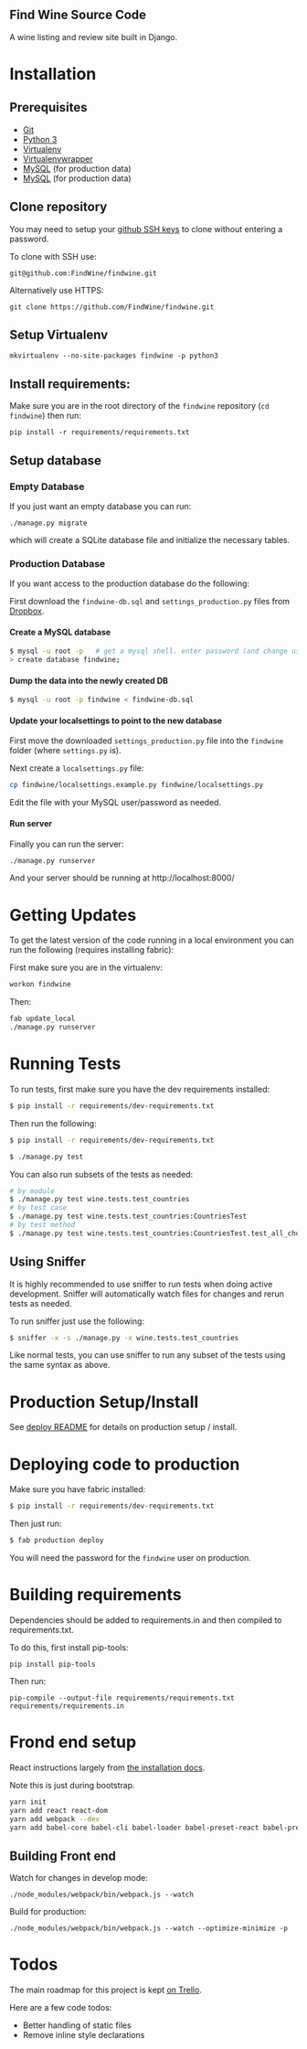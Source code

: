 Find Wine Source Code
---------------------
A wine listing and review site built in Django.

# Installation

## Prerequisites

- [Git](https://git-scm.com/book/en/v2/Getting-Started-Installing-Git)
- [Python 3](https://www.python.org/downloads/)
- [Virtualenv](https://virtualenv.pypa.io/en/stable/)
- [Virtualenvwrapper](https://virtualenvwrapper.readthedocs.io/en/latest/)
- [MySQL](https://dev.mysql.com/downloads/) (for production data)
- [MySQL](https://dev.mysql.com/downloads/) (for production data)

## Clone repository

You may need to setup your [github SSH keys](https://help.github.com/articles/connecting-to-github-with-ssh/) to clone without entering a password.

To clone with SSH use:

`git@github.com:FindWine/findwine.git`

Alternatively use HTTPS:

`git clone https://github.com/FindWine/findwine.git`

## Setup Virtualenv

`mkvirtualenv --no-site-packages findwine -p python3`

## Install requirements:

Make sure you are in the root directory of the `findwine` repository (`cd findwine`) then run:

`pip install -r requirements/requirements.txt`

## Setup database

### Empty Database

If you just want an empty database you can run:

`./manage.py migrate`

which will create a SQLite database file and initialize the necessary tables.

### Production Database

If you want access to the production database do the following:

First download the `findwine-db.sql` and `settings_production.py` files from [Dropbox](https://www.dropbox.com/home/AWS/Passwords%20etc).

#### Create a MySQL database

```bash
$ mysql -u root -p   # get a mysql shell. enter password (and change username if needed)
> create database findwine;
```

#### Dump the data into the newly created DB

```bash
$ mysql -u root -p findwine < findwine-db.sql
```

#### Update your localsettings to point to the new database

First move the downloaded `settings_production.py` file into the `findwine` folder (where `settings.py` is).

Next create a `localsettings.py` file:

```bash
cp findwine/localsettings.example.py findwine/localsettings.py
```

Edit the file with your MySQL user/password as needed.

#### Run server

Finally you can run the server:

```bash
./manage.py runserver
```

And your server should be running at http://localhost:8000/

# Getting Updates

To get the latest version of the code running in a local environment you can run the following (requires installing fabric):

First make sure you are in the virtualenv:

```bash
workon findwine
```

Then:

```bash
fab update_local
./manage.py runserver
```

# Running Tests

To run tests, first make sure you have the dev requirements installed:

```bash
$ pip install -r requirements/dev-requirements.txt
```

Then run the following:

```bash
$ pip install -r requirements/dev-requirements.txt
```

```bash
$ ./manage.py test
```

You can also run subsets of the tests as needed:

```bash
# by module
$ ./manage.py test wine.tests.test_countries
# by test case
$ ./manage.py test wine.tests.test_countries:CountriesTest
# by test method
$ ./manage.py test wine.tests.test_countries:CountriesTest.test_all_choices
```

## Using Sniffer

It is highly recommended to use sniffer to run tests when doing active development.
Sniffer will automatically watch files for changes and rerun tests as needed.

To run sniffer just use the following:

```bash
$ sniffer -x -s ./manage.py -x wine.tests.test_countries
```

Like normal tests, you can use sniffer to run any subset of the tests using the same syntax as above.

# Production Setup/Install

See [deploy README](../deploy/README.md) for details on production setup / install.

# Deploying code to production

Make sure you have fabric installed:

```bash
$ pip install -r requirements/dev-requirements.txt
```

Then just run:

```bash
$ fab production deploy
```

You will need the password for the `findwine` user on production.

# Building requirements

Dependencies should be added to requirements.in and then compiled to requirements.txt.

To do this, first install pip-tools:

`pip install pip-tools`

Then run:

`pip-compile --output-file requirements/requirements.txt requirements/requirements.in`

# Frond end setup

React instructions largely from [the installation docs](https://reactjs.org/docs/installation.html).

Note this is just during bootstrap.

```bash
yarn init
yarn add react react-dom
yarn add webpack --dev
yarn add babel-core babel-cli babel-loader babel-preset-react babel-preset-env babel-preset-es2015 --dev
```

## Building Front end

Watch for changes in develop mode:

`./node_modules/webpack/bin/webpack.js --watch`


Build for production:

`./node_modules/webpack/bin/webpack.js --watch --optimize-minimize -p`

# Todos

The main roadmap for this project is kept [on Trello](https://trello.com/b/wDRdlcjU/findwine-dev).

Here are a few code todos:

- Better handling of static files
- Remove inline style declarations
